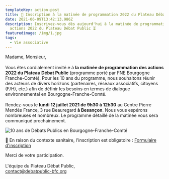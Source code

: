 ```yaml
---
templateKey: action-post
title: 📅 Inscription à la matinée de programmation 2022 du Plateau Débat Public
date: 2021-06-09T13:42:13.986Z
description: Inscrivez-vous dès aujourd'hui à la matinée de programmation des
  actions 2022 du Plateau Débat Public ⏳
featuredimage: /img/1.jpg
tags:
  - Vie associative
---
```

<!--StartFragment-->

Madame, Monsieur,\
\
Vous êtes cordialement invité.e à **la matinée de programmation des actions 2022 du Plateau Débat Public** (programme porté par FNE Bourgogne Franche-Comté). Pour les 10 ans du programme, nous souhaitons réunir des acteurs de divers horizons (partenaires, réseaux associatifs, citoyens (F/H), etc.) afin de définir les besoins en termes de dialogue environnemental en Bourgogne-Franche-Comté.\
\
Rendez-vous le **lundi 12 juillet 2021 de 9h30 à 12h30** au Centre Pierre Mendès France, 3 rue Beauregard **à Besançon**. Nous vous espérons nombreuses et nombreux. Le programme détaillé de la matinée vous sera communiqué prochainement.

<!--EndFragment-->

![10 ans de Débats Publics en Bourgogne-Franche-Comté](/img/1.jpg?nf_resize=fit&w=650#img-center "10 ans de Débats Publics en Bourgogne-Franche-Comté")

<!--StartFragment-->

📝 En raison du contexte sanitaire, l'inscription est obligatoire : [Formulaire d'inscription](https://docs.google.com/forms/d/e/1FAIpQLSfSafKVbkWS10Ccfw3fAGFUD_PvxUVp4AdY7Be7me1s5VRhww/viewform?usp=pp_url)

Merci de votre participation.\
\
L'équipe du Plateau Débat Public,\
contact@debatpublic-bfc.org

<!--EndFragment-->